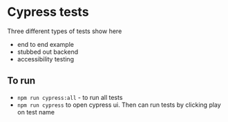 # Cypress tests

Three different types of tests show here
- end to end example
- stubbed out backend
- accessibility testing

## To run

- `npm run cypress:all` - to run all tests
- `npm run cypress` to open cypress ui. Then can run tests by clicking play on test name  